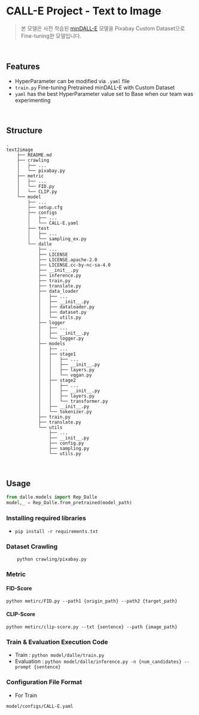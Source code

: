 
# CALL-E Project - Text to Image

>본 모델은 사전 학습된 [minDALL-E](https://github.com/kakaobrain/minDALL-E) 모델을 Pixabay Custom Dataset으로 Fine-tuning한 모델입니다.

<br>

## Features
* HyperParameter can be modified via `.yaml` file
* `train.py` Fine-tuning Pretrained minDALL-E with Custom Dataset
* `yaml` has the best HyperParameter value set to Base when our team was experimenting

<br>

## Structure

```
.
text2image
    ├── README.md
    ├── crawling
    │   ├── ...
    │   └── pixabay.py
    ├── metric
    │   ├── ...
    │   └── FID.py
    │   └── CLIP.py
    └── model
        ├── ...
        ├── setup.cfg
        ├── configs
        │   ├── ...
        │   └── CALL-E.yaml
        ├── test
        │   ├── ...
        │   └── sampling_ex.py
        └── dalle
            ├── ...
            ├── LICENSE
            ├── LICENSE.apache-2.0
            ├── LICENSE.cc-by-nc-sa-4.0
            ├── __init__.py
            ├── inference.py
            ├── train.py
            ├── translate.py
            ├── data_loader
            │   ├── ...
            │   ├── __init__.py
            │   ├── dataloader.py
            │   ├── dataset.py
            │   └── utils.py
            ├── logger
            │   ├── ...
            │   ├── __init__.py
            │   └── logger.py
            ├── models
            │   ├── ...
            │   ├── stage1
            │   │   ├── ...
            │   │   ├── __init__.py
            │   │   ├── layers.py
            │   │   └── vqgan.py
            │   ├── stage2
            │   │   ├── ...
            │   │   ├── __init__.py
            │   │   ├── layers.py
            │   │   └── transformer.py
            │   ├── __init__.py
            │   └── tokenizer.py
            ├── train.py
            ├── translate.py
            └── utils
                ├── ...
                ├── __init__.py
                ├── config.py
                ├── sampling.py
                └── utils.py
```

<br>

## Usage
```python
from dalle.models import Rep_Dalle
model,_ = Rep_Dalle.from_pretrained(model_path)
```

### Installing required libraries
* `pip install -r requirements.txt`

### Dataset Crawling
```shell
    python crawling/pixabay.py
```
### Metric

#### FID-Score
```shell
python metirc/FID.py --path1 {origin_path} --path2 {target_path}
```

#### CLIP-Score
```shell
python metirc/clip-score.py --txt {sentence} --path {image_path}
```

### Train & Evaluation Execution Code

* Train : `python model/dalle/train.py`
* Evaluation : `python model/dalle/inference.py -n {num_candidates} --prompt {sentence}`

### Configuration File Format

* For Train
```
model/configs/CALL-E.yaml
```

